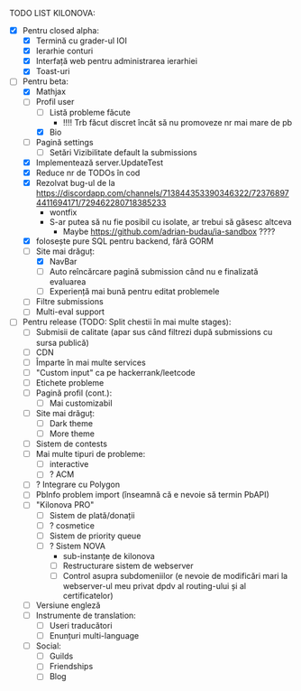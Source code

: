 TODO LIST KILONOVA:
- [x] Pentru closed alpha:
	- [x] Termină cu grader-ul IOI
	- [x] Ierarhie conturi
	- [x] Interfață web pentru administrarea ierarhiei
	- [x] Toast-uri
- [ ] Pentru beta:
	- [x] Mathjax
	- [ ] Profil user
		- [ ] Listă probleme făcute
			- !!!! Trb făcut discret încât să nu promoveze nr mai mare de pb
		- [x] Bio
	- [ ] Pagină settings
		- [ ] Setări Vizibilitate default la submissions
	- [x] Implementează server.UpdateTest
	- [x] Reduce nr de TODOs în cod
	- [x] Rezolvat bug-ul de la https://discordapp.com/channels/713844353390346322/723768974411694171/729462280718385233
		- wontfix
		- S-ar putea să nu fie posibil cu isolate, ar trebui să găsesc altceva
			- Maybe https://github.com/adrian-budau/ia-sandbox ????
	- [x] folosește pure SQL pentru backend, fără GORM
	- [ ] Site mai drăguț:
		- [x] NavBar
		- [ ] Auto reîncărcare pagină submission când nu e finalizată evaluarea
		- [ ] Experiență mai bună pentru editat problemele
	- [ ] Filtre submissions
	- [ ] Multi-eval support
- [ ] Pentru release (TODO: Split chestii în mai multe stages):
	- [ ] Submisii de calitate (apar sus când filtrezi după submissions cu sursa publică)
	- [ ] CDN
	- [ ] Împarte în mai multe services
	- [ ] "Custom input" ca pe hackerrank/leetcode
	- [ ] Etichete probleme
	- [ ] Pagină profil (cont.):
		- [ ] Mai customizabil
	- [ ] Site mai drăguț:
		- [ ] Dark theme
		- [ ] More theme
	- [ ] Sistem de contests
	- [ ] Mai multe tipuri de probleme:
		- [ ] interactive
		- [ ] ? ACM
	- [ ] ? Integrare cu Polygon
	- [ ] PbInfo problem import (înseamnă că e nevoie să termin PbAPI)
	- [ ] "Kilonova PRO"
		- [ ] Sistem de plată/donații
		- [ ] ? cosmetice
		- [ ] Sistem de priority queue 
		- [ ] ? Sistem NOVA
			- sub-instanțe de kilonova
			- [ ] Restructurare sistem de webserver
			- [ ] Control asupra subdomeniilor (e nevoie de modificări mari la webserver-ul meu privat dpdv al routing-ului și al certificatelor)
	- [ ] Versiune engleză
	- [ ] Instrumente de translation:
		- [ ] Useri traducători
		- [ ] Enunțuri multi-language
	- [ ] Social:
		- [ ] Guilds
		- [ ] Friendships
		- [ ] Blog
